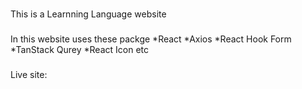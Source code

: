 ###
This is a Learnning Language  website

###
In this website uses these packge
*React
*Axios
*React Hook Form
*TanStack Qurey
*React Icon etc

###
Live site: 
